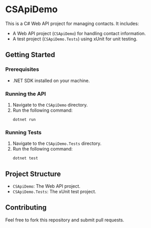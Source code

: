 # CSApiDemo

This is a C# Web API project for managing contacts. It includes:

- A Web API project (`CSApiDemo`) for handling contact information.
- A test project (`CSApiDemo.Tests`) using xUnit for unit testing.

## Getting Started

### Prerequisites
- .NET SDK installed on your machine.

### Running the API
1. Navigate to the `CSApiDemo` directory.
2. Run the following command:
   ```
   dotnet run
   ```

### Running Tests
1. Navigate to the `CSApiDemo.Tests` directory.
2. Run the following command:
   ```
   dotnet test
   ```

## Project Structure
- `CSApiDemo`: The Web API project.
- `CSApiDemo.Tests`: The xUnit test project.

## Contributing
Feel free to fork this repository and submit pull requests.
